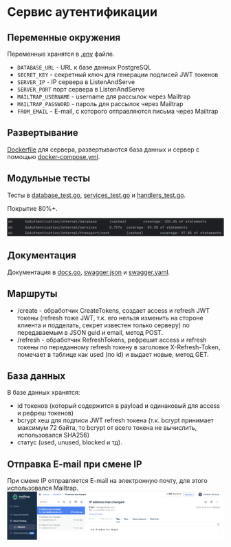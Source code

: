# Сервис аутентификации

## Переменные окружения
Переменные хранятся в [.env](.env) файле.
+ ```DATABASE_URL``` - URL к базе данных PostgreSQL
+ ```SECRET_KEY``` - секретный ключ для генерации подписей JWT токенов
+ ```SERVER_IP``` - IP сервера в ListenAndServe
+  ```SERVER_PORT``` порт сервера в ListenAndServe
+  ```MAILTRAP_USERNAME``` - username для рассылок через Mailtrap
+  ```MAILTRAP_PASSWORD``` - пароль для рассылок через Mailtrap
+  ```FROM_EMAIL``` - E-mail, с которого отправляются письма через Mailtrap

## Развертывание
[Dockerfile](Dockerfile) для сервера, развертываются база данных и сервер с помощью [docker-compose.yml](docker-compose.yml).

## Модульные тесты
Тесты в [database_test.go](internal/database/database_test.go), [services_test.go](internal/services/services_test.go) и [handlers_test.go](internal/transport/rest/handlers_test.go).

Покрытие 80%+.

![img.png](img.png)

## Документация
Документация в [docs.go](docs/docs.go), [swagger.json](docs/swagger.json) и [swagger.yaml](docs/swagger.yaml).

## Маршруты
+ /create - обработчик CreateTokens, создает access и refresh JWT токены (refresh тоже JWT, т.к. его нельзя изменить на стороне клиента и подделать, секрет известен только серверу) по передаваемым в JSON guid и email, метод POST.
+ /refresh - обработчик RefreshTokens, рефрешит access и refresh токены по переданному refresh токену в заголовке X-Refresh-Token, помечает в таблице как used (по id) и выдает новые, метод GET.

## База данных
В базе данных хранятся:
+ id токенов (который содержится в payload и одинаковый для access и рефреш токенов)
+ bcrypt хеш для подписи JWT refresh токена (т.к. bcrypt принимает максимум 72 байта, то bcrypt от всего токена не вычислить, использовался SHA256) 
+ статус (used, unused, blocked и тд).

## Отправка E-mail при смене IP

При смене IP отправляется E-mail на электронную почту, для этого использовался Mailtrap.
![img_1.png](img_1.png)